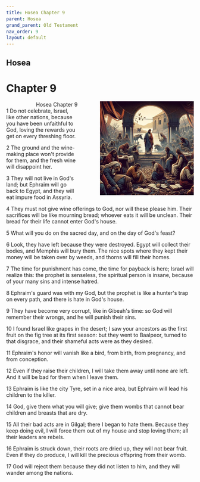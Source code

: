 ```yaml
---
title: Hosea Chapter 9
parent: Hosea
grand_parent: Old Testament
nav_order: 9
layout: default
---
```


## Hosea

# Chapter 9

<div style="clear: both; text-align: right;">
    <img src="/assets/Image/Hosea/500/9.jpg" alt="Hosea Chapter 9" class="chapter-image" style="max-width: 50%; height: auto; float: right; margin: 0 0 10px 10px; padding-left: 10%;">
    <figcaption style="font-size: 14px;">Hosea Chapter 9</figcaption>
</div>
1 Do not celebrate, Israel, like other nations, because you have been unfaithful to God, loving the rewards you get on every threshing floor.

2 The ground and the wine-making place won't provide for them, and the fresh wine will disappoint her.

3 They will not live in God's land; but Ephraim will go back to Egypt, and they will eat impure food in Assyria.

4 They must not give wine offerings to God, nor will these please him. Their sacrifices will be like mourning bread; whoever eats it will be unclean. Their bread for their life cannot enter God's house.

5 What will you do on the sacred day, and on the day of God's feast?

6 Look, they have left because they were destroyed. Egypt will collect their bodies, and Memphis will bury them. The nice spots where they kept their money will be taken over by weeds, and thorns will fill their homes.

7 The time for punishment has come, the time for payback is here; Israel will realize this: the prophet is senseless, the spiritual person is insane, because of your many sins and intense hatred.

8 Ephraim's guard was with my God, but the prophet is like a hunter's trap on every path, and there is hate in God's house.

9 They have become very corrupt, like in Gibeah's time: so God will remember their wrongs, and he will punish their sins.

10 I found Israel like grapes in the desert; I saw your ancestors as the first fruit on the fig tree at its first season: but they went to Baalpeor, turned to that disgrace, and their shameful acts were as they desired.

11 Ephraim's honor will vanish like a bird, from birth, from pregnancy, and from conception.

12 Even if they raise their children, I will take them away until none are left. And it will be bad for them when I leave them.

13 Ephraim is like the city Tyre, set in a nice area, but Ephraim will lead his children to the killer.

14 God, give them what you will give; give them wombs that cannot bear children and breasts that are dry.

15 All their bad acts are in Gilgal; there I began to hate them. Because they keep doing evil, I will force them out of my house and stop loving them; all their leaders are rebels.

16 Ephraim is struck down, their roots are dried up, they will not bear fruit. Even if they do produce, I will kill the precious offspring from their womb.

17 God will reject them because they did not listen to him, and they will wander among the nations.


